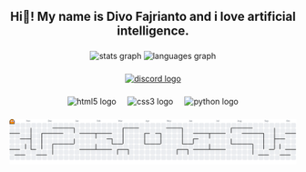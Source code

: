 <h2 align="center">Hi👋! My name is Divo Fajrianto and i love artificial intelligence.</h2>

###

<div align="center">
  <img src="https://github-readme-stats.vercel.app/api?username=divofajrianto24&hide_title=false&hide_rank=false&show_icons=true&include_all_commits=true&count_private=true&disable_animations=false&theme=dracula&locale=en&hide_border=false" height="150" alt="stats graph"  />
  <img src="https://github-readme-stats.vercel.app/api/top-langs?username=divofajrianto24&locale=en&hide_title=false&layout=compact&card_width=320&langs_count=5&theme=dracula&hide_border=false" height="150" alt="languages graph"  />
</div>

###

<div align="center">
  <a href="https://github.com/divofajrianto24" target="_blank">
    <img src="https://raw.githubusercontent.com/maurodesouza/profile-readme-generator/master/src/assets/icons/social/discord/default.svg" width="52" height="40" alt="discord logo"  />
  </a>
</div>

###

<div align="center">
  <img src="https://cdn.jsdelivr.net/gh/devicons/devicon/icons/html5/html5-original.svg" height="40" alt="html5 logo"  />
  <img width="12" />
  <img src="https://cdn.jsdelivr.net/gh/devicons/devicon/icons/css3/css3-original.svg" height="40" alt="css3 logo"  />
  <img width="12" />
  <img src="https://cdn.jsdelivr.net/gh/devicons/devicon/icons/python/python-original.svg" height="40" alt="python logo"  />
</div>

###

<picture>
  <source media="(prefers-color-scheme: dark)" srcset="https://raw.githubusercontent.com/divofajrianto24/divofajrianto24/output/pacman-contribution-graph-dark.svg">
  <source media="(prefers-color-scheme: light)" srcset="https://raw.githubusercontent.com/divofajrianto24/divofajrianto24/output/pacman-contribution-graph.svg">
  <img alt="pacman contribution graph" src="https://raw.githubusercontent.com/divofajrianto24/divofajrianto24/output/pacman-contribution-graph.svg">
</picture>

###